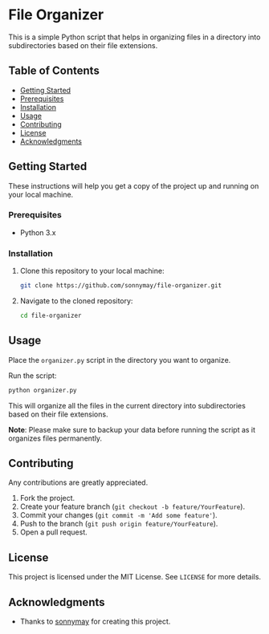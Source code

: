 # File Organizer

This is a simple Python script that helps in organizing files in a directory into subdirectories based on their file extensions.

## Table of Contents

- [Getting Started](#getting-started)
- [Prerequisites](#prerequisites)
- [Installation](#installation)
- [Usage](#usage)
- [Contributing](#contributing)
- [License](#license)
- [Acknowledgments](#acknowledgments)

## Getting Started

These instructions will help you get a copy of the project up and running on your local machine.

### Prerequisites

- Python 3.x

### Installation

1. Clone this repository to your local machine:
   ```sh
   git clone https://github.com/sonnymay/file-organizer.git
   ```
2. Navigate to the cloned repository:
   ```sh
   cd file-organizer
   ```

## Usage

Place the `organizer.py` script in the directory you want to organize.

Run the script:

```sh
python organizer.py
```

This will organize all the files in the current directory into subdirectories based on their file extensions.

**Note**: Please make sure to backup your data before running the script as it organizes files permanently.

## Contributing

Any contributions are greatly appreciated.

1. Fork the project.
2. Create your feature branch (`git checkout -b feature/YourFeature`).
3. Commit your changes (`git commit -m 'Add some feature'`).
4. Push to the branch (`git push origin feature/YourFeature`).
5. Open a pull request.

## License

This project is licensed under the MIT License. See `LICENSE` for more details.

## Acknowledgments

- Thanks to [sonnymay](https://github.com/sonnymay) for creating this project.

```
